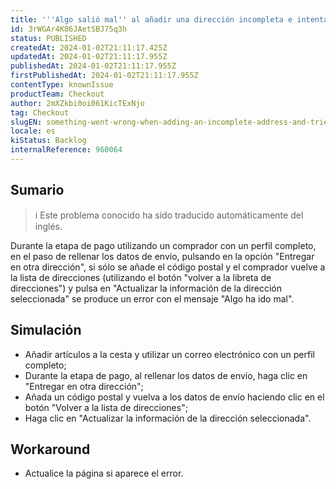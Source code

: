 ```yaml
---
title: '''Algo salió mal'' al añadir una dirección incompleta e intentar editarla'
id: 3rWGAr4K86JAetSBJ75q3h
status: PUBLISHED
createdAt: 2024-01-02T21:11:17.425Z
updatedAt: 2024-01-02T21:11:17.955Z
publishedAt: 2024-01-02T21:11:17.955Z
firstPublishedAt: 2024-01-02T21:11:17.955Z
contentType: knownIssue
productTeam: Checkout
author: 2mXZkbi0oi061KicTExNjo
tag: Checkout
slugEN: something-went-wrong-when-adding-an-incomplete-address-and-tried-to-edit-it
locale: es
kiStatus: Backlog
internalReference: 960064
---
```


## Sumario

>ℹ️ Este problema conocido ha sido traducido automáticamente del inglés.


Durante la etapa de pago utilizando un comprador con un perfil completo, en el paso de rellenar los datos de envío, pulsando en la opción "Entregar en otra dirección", si sólo se añade el código postal y el comprador vuelve a la lista de direcciones (utilizando el botón "volver a la libreta de direcciones") y pulsa en "Actualizar la información de la dirección seleccionada" se produce un error con el mensaje "Algo ha ido mal".


##

## Simulación



- Añadir artículos a la cesta y utilizar un correo electrónico con un perfil completo;
- Durante la etapa de pago, al rellenar los datos de envío, haga clic en "Entregar en otra dirección";
- Añada un código postal y vuelva a los datos de envío haciendo clic en el botón "Volver a la lista de direcciones";
- Haga clic en "Actualizar la información de la dirección seleccionada".



## Workaround



- Actualice la página si aparece el error.





